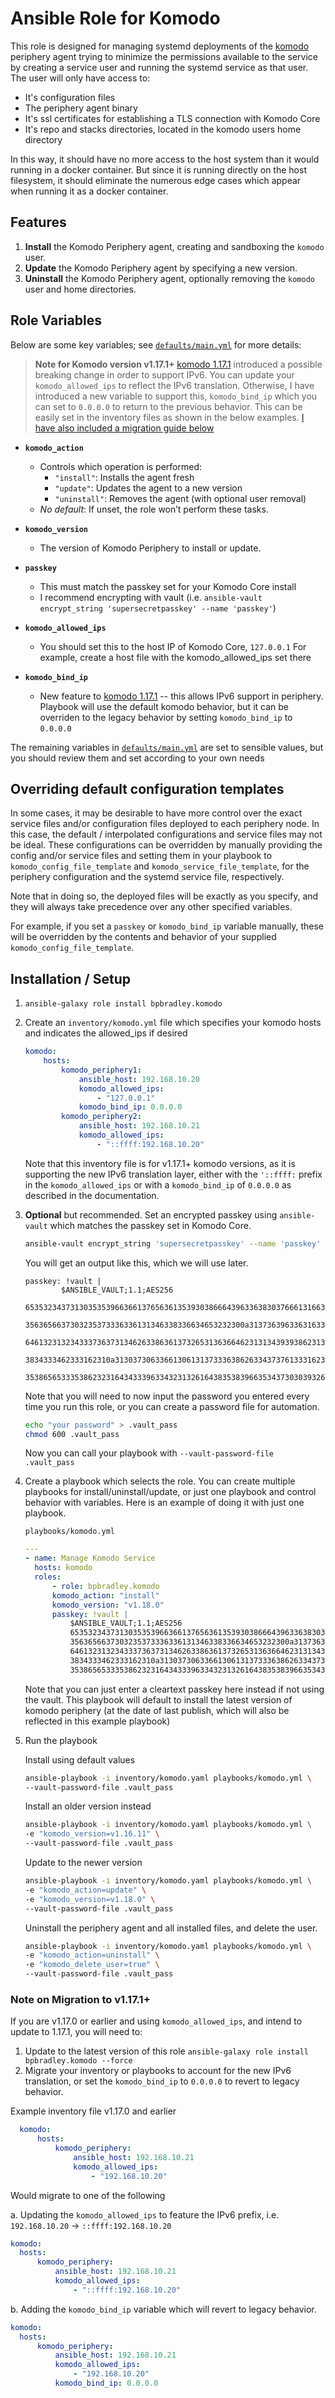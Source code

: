 # Ansible Role for Komodo

This role is designed for managing systemd deployments of the [komodo](https://github.com/moghtech/komodo) periphery agent
trying to minimize the permissions available to the service by creating a service user
and running the systemd service as that user. The user will only have access to:

* It's configuration files
* The periphery agent binary
* It's ssl certificates for establishing a TLS connection with Komodo Core
* It's repo and stacks directories, located in the komodo users home directory

In this way, it should have no more access to the host system than it would running
in a docker container. But since it is running directly on the host filesystem, it should eliminate
the numerous edge cases which appear when running it as a docker container.

## Features

1. **Install** the Komodo Periphery agent, creating and sandboxing the `komodo` user.
2. **Update** the Komodo Periphery agent by specifying a new version.
3. **Uninstall** the Komodo Periphery agent, optionally removing the `komodo` user and home directories.

## Role Variables

Below are some key variables; see [`defaults/main.yml`](./defaults/main.yml) for more details:

> **Note for Komodo version v1.17.1+**
[komodo 1.17.1](https://github.com/moghtech/komodo/releases/tag/v1.17.1) introduced a possible breaking change
in order to support IPv6. You can update your `komodo_allowed_ips` to reflect the IPv6 translation.
Otherwise, I have introduced a new variable to support this, `komodo_bind_ip`
which you can set to `0.0.0.0` to return to the previous behavior. This can be easily set in the inventory
files as shown in the below examples. [I have also included a migration guide below](#note-on-migration-to-v1171)

- **`komodo_action`**  
  - Controls which operation is performed:
    - `"install"`: Installs the agent fresh
    - `"update"`: Updates the agent to a new version
    - `"uninstall"`: Removes the agent (with optional user removal)
  - *No default*: If unset, the role won’t perform these tasks.

- **`komodo_version`**  
  - The version of Komodo Periphery to install or update.
  
- **`passkey`**  
  - This must match the passkey set for your Komodo Core install
  - I recommend encrypting with vault (i.e. `ansible-vault encrypt_string 'supersecretpasskey' --name 'passkey'`)

- **`komodo_allowed_ips`**  
  - You should set this to the host IP of Komodo Core, `127.0.0.1` For example, create a host file with the komodo_allowed_ips set there

- **`komodo_bind_ip`**
  - New feature to [komodo 1.17.1](https://github.com/moghtech/komodo/releases/tag/v1.17.1) -- this allows IPv6 support in periphery. Playbook will use the default komodo behavior, but it can be overriden to the legacy behavior by setting `komodo_bind_ip` to `0.0.0.0`

The remaining variables in [`defaults/main.yml`](./defaults/main.yml) are set to sensible values, but you should
review them and set according to your own needs

## Overriding default configuration templates

In some cases, it may be desirable to have more control over the exact service files and/or configuration files deployed to each periphery node.
In this case, the default / interpolated configurations and service files may not be ideal. These configurations can be overridden by manually providing
the config and/or service files and setting them in your playbook to `komodo_config_file_template` and `komodo_service_file_template`, for the
periphery configuration and the systemd service file, respectively.

Note that in doing so, the deployed files will be exactly as you specify, and they will always take precedence over any other specified variables.

For example, if you set a `passkey` or `komodo_bind_ip` variable manually, these will be overridden by the contents
and behavior of your supplied `komodo_config_file_template`.

## Installation / Setup

1. `ansible-galaxy role install bpbradley.komodo`
2. Create an `inventory/komodo.yml` file which specifies your komodo hosts and indicates the allowed_ips if desired
    ```yaml
    komodo:
        hosts:
            komodo_periphery1:
                ansible_host: 192.168.10.20
                komodo_allowed_ips:
                    - "127.0.0.1"
                komodo_bind_ip: 0.0.0.0
            komodo_periphery2:
                ansible_host: 192.168.10.21
                komodo_allowed_ips:
                    - "::ffff:192.168.10.20"
    ```
    Note that this inventory file is for v1.17.1+ komodo versions, as it is supporting the new IPv6 translation layer, either with
    the `'::ffff:` prefix in the `komodo_allowed_ips` or with a `komodo_bind_ip` of `0.0.0.0` as described in the documentation.
   
4. **Optional** but recommended. Set an encrypted passkey using `ansible-vault` which matches the passkey set in Komodo Core.

    ```sh
    ansible-vault encrypt_string 'supersecretpasskey' --name 'passkey'
    ```
    You will get an output like this, which we will use later. 

    ```
    passkey: !vault |
            $ANSIBLE_VAULT;1.1;AES256
            65353234373130353539663661376563613539303866643963363830376661316638333139343366
            3563656637303235373336336131346338336634653232300a313736396336316330666237653237
            64613231323433373637313462633863613732653136366462313134393938623136326633346166
            3834333462333162310a313037306336613061313733363862633437376133316234326431633131
            35386565333538623231643433396334323132616438353839663534373030393266
    ```

    Note that you will need to now input the password you entered every time you run this role,
    or you can create a password file for automation.

    ```sh
    echo "your password" > .vault_pass
    chmod 600 .vault_pass
    ```

    Now you can call your playbook with `--vault-password-file .vault_pass`

5. Create a playbook which selects the role. You can create multiple playbooks for install/uninstall/update, or just one
playbook and control behavior with variables. Here is an example of doing it with just one playbook.

    `playbooks/komodo.yml`

    ```yaml
    ---
    - name: Manage Komodo Service
      hosts: komodo
      roles:
          - role: bpbradley.komodo
          komodo_action: "install"
          komodo_version: "v1.18.0"
          passkey: !vault |
              $ANSIBLE_VAULT;1.1;AES256
              65353234373130353539663661376563613539303866643963363830376661316638333139343366
              3563656637303235373336336131346338336634653232300a313736396336316330666237653237
              64613231323433373637313462633863613732653136366462313134393938623136326633346166
              3834333462333162310a313037306336613061313733363862633437376133316234326431633131
              35386565333538623231643433396334323132616438353839663534373030393266
    ```

    Note that you can just enter a cleartext passkey here instead if not using the vault. This playbook will
    default to install the latest version of komodo periphery (at the date of last publish, which will also
    be reflected in this example playbook)
   
6. Run the playbook

    Install using default values

    ```sh
    ansible-playbook -i inventory/komodo.yaml playbooks/komodo.yml \
    --vault-password-file .vault_pass
    ```

    Install an older version instead

    ```sh
    ansible-playbook -i inventory/komodo.yaml playbooks/komodo.yml \
    -e "komodo_version=v1.16.11" \
    --vault-password-file .vault_pass
    ```

    Update to the newer version

    ```sh
    ansible-playbook -i inventory/komodo.yaml playbooks/komodo.yml \
    -e "komodo_action=update" \
    -e "komodo_version=v1.18.0" \
    --vault-password-file .vault_pass

    ```

    Uninstall the periphery agent and all installed files, and delete the user.

    ```sh
    ansible-playbook -i inventory/komodo.yaml playbooks/komodo.yml \
    -e "komodo_action=uninstall" \
    -e "komodo_delete_user=true" \
    --vault-password-file .vault_pass
    ```
### Note on Migration to v1.17.1+

If you are v1.17.0 or earlier and using `komodo_allowed_ips`, and intend to update to 1.17.1, you will need to:

1. Update to the latest version of this role `ansible-galaxy role install bpbradley.komodo --force`
2. Migrate your inventory or playbooks to account for the new IPv6 translation, or set the `komodo_bind_ip` to `0.0.0.0` to revert to legacy behavior.

  Example inventory file v1.17.0 and earlier
  
  ```yaml
    komodo:
        hosts:
            komodo_periphery:
                ansible_host: 192.168.10.21
                komodo_allowed_ips:
                    - "192.168.10.20"
  ```

  Would migrate to one of the following
  
  a. Updating the `komodo_allowed_ips` to feature the IPv6 prefix, i.e. `192.168.10.20` -> `::ffff:192.168.10.20`

  ```yaml
  komodo:
    hosts:
        komodo_periphery:
            ansible_host: 192.168.10.21
            komodo_allowed_ips:
                - "::ffff:192.168.10.20"
  ```
  
  b. Adding the `komodo_bind_ip` variable which will revert to legacy behavior.

  ```yaml
  komodo:
    hosts:
        komodo_periphery:
            ansible_host: 192.168.10.21
            komodo_allowed_ips:
                - "192.168.10.20"
            komodo_bind_ip: 0.0.0.0
  ```
    
